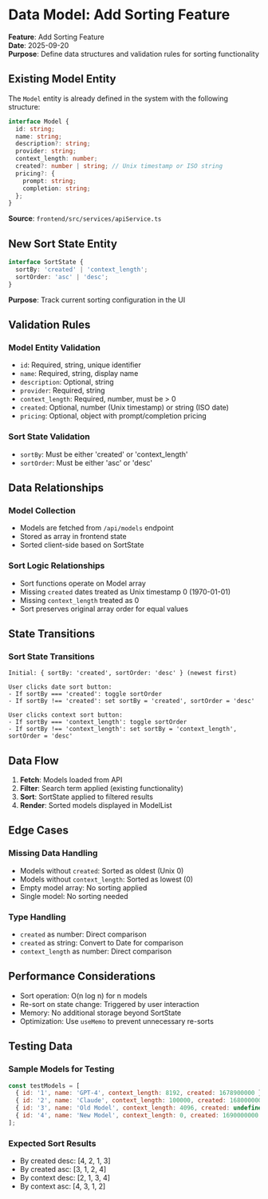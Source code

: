 # Data Model: Add Sorting Feature

**Feature**: Add Sorting Feature  
**Date**: 2025-09-20  
**Purpose**: Define data structures and validation rules for sorting functionality

## Existing Model Entity

The `Model` entity is already defined in the system with the following structure:

```typescript
interface Model {
  id: string;
  name: string;
  description?: string;
  provider: string;
  context_length: number;
  created?: number | string; // Unix timestamp or ISO string
  pricing?: {
    prompt: string;
    completion: string;
  };
}
```

**Source**: `frontend/src/services/apiService.ts`

## New Sort State Entity

```typescript
interface SortState {
  sortBy: 'created' | 'context_length';
  sortOrder: 'asc' | 'desc';
}
```

**Purpose**: Track current sorting configuration in the UI

## Validation Rules

### Model Entity Validation
- `id`: Required, string, unique identifier
- `name`: Required, string, display name
- `description`: Optional, string
- `provider`: Required, string
- `context_length`: Required, number, must be > 0
- `created`: Optional, number (Unix timestamp) or string (ISO date)
- `pricing`: Optional, object with prompt/completion pricing

### Sort State Validation
- `sortBy`: Must be either 'created' or 'context_length'
- `sortOrder`: Must be either 'asc' or 'desc'

## Data Relationships

### Model Collection
- Models are fetched from `/api/models` endpoint
- Stored as array in frontend state
- Sorted client-side based on SortState

### Sort Logic Relationships
- Sort functions operate on Model array
- Missing `created` dates treated as Unix timestamp 0 (1970-01-01)
- Missing `context_length` treated as 0
- Sort preserves original array order for equal values

## State Transitions

### Sort State Transitions
```
Initial: { sortBy: 'created', sortOrder: 'desc' } (newest first)

User clicks date sort button:
- If sortBy === 'created': toggle sortOrder
- If sortBy !== 'created': set sortBy = 'created', sortOrder = 'desc'

User clicks context sort button:
- If sortBy === 'context_length': toggle sortOrder
- If sortBy !== 'context_length': set sortBy = 'context_length', sortOrder = 'desc'
```

## Data Flow

1. **Fetch**: Models loaded from API
2. **Filter**: Search term applied (existing functionality)
3. **Sort**: SortState applied to filtered results
4. **Render**: Sorted models displayed in ModelList

## Edge Cases

### Missing Data Handling
- Models without `created`: Sorted as oldest (Unix 0)
- Models without `context_length`: Sorted as lowest (0)
- Empty model array: No sorting applied
- Single model: No sorting needed

### Type Handling
- `created` as number: Direct comparison
- `created` as string: Convert to Date for comparison
- `context_length` as number: Direct comparison

## Performance Considerations

- Sort operation: O(n log n) for n models
- Re-sort on state change: Triggered by user interaction
- Memory: No additional storage beyond SortState
- Optimization: Use `useMemo` to prevent unnecessary re-sorts

## Testing Data

### Sample Models for Testing
```javascript
const testModels = [
  { id: '1', name: 'GPT-4', context_length: 8192, created: 1678900000 },
  { id: '2', name: 'Claude', context_length: 100000, created: 1680000000 },
  { id: '3', name: 'Old Model', context_length: 4096, created: undefined },
  { id: '4', name: 'New Model', context_length: 0, created: 1690000000 }
];
```

### Expected Sort Results
- By created desc: [4, 2, 1, 3]
- By created asc: [3, 1, 2, 4]
- By context desc: [2, 1, 3, 4]
- By context asc: [4, 3, 1, 2]